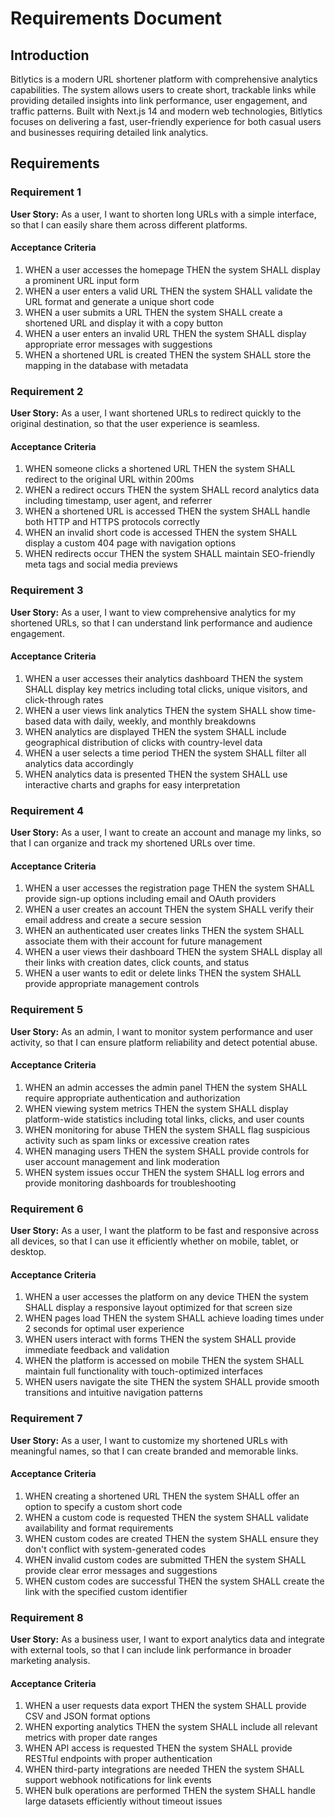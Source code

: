 # Requirements Document

## Introduction

Bitlytics is a modern URL shortener platform with comprehensive analytics capabilities. The system allows users to create short, trackable links while providing detailed insights into link performance, user engagement, and traffic patterns. Built with Next.js 14 and modern web technologies, Bitlytics focuses on delivering a fast, user-friendly experience for both casual users and businesses requiring detailed link analytics.

## Requirements

### Requirement 1

**User Story:** As a user, I want to shorten long URLs with a simple interface, so that I can easily share them across different platforms.

#### Acceptance Criteria

1. WHEN a user accesses the homepage THEN the system SHALL display a prominent URL input form
2. WHEN a user enters a valid URL THEN the system SHALL validate the URL format and generate a unique short code
3. WHEN a user submits a URL THEN the system SHALL create a shortened URL and display it with a copy button
4. WHEN a user enters an invalid URL THEN the system SHALL display appropriate error messages with suggestions
5. WHEN a shortened URL is created THEN the system SHALL store the mapping in the database with metadata

### Requirement 2

**User Story:** As a user, I want shortened URLs to redirect quickly to the original destination, so that the user experience is seamless.

#### Acceptance Criteria

1. WHEN someone clicks a shortened URL THEN the system SHALL redirect to the original URL within 200ms
2. WHEN a redirect occurs THEN the system SHALL record analytics data including timestamp, user agent, and referrer
3. WHEN a shortened URL is accessed THEN the system SHALL handle both HTTP and HTTPS protocols correctly
4. WHEN an invalid short code is accessed THEN the system SHALL display a custom 404 page with navigation options
5. WHEN redirects occur THEN the system SHALL maintain SEO-friendly meta tags and social media previews

### Requirement 3

**User Story:** As a user, I want to view comprehensive analytics for my shortened URLs, so that I can understand link performance and audience engagement.

#### Acceptance Criteria

1. WHEN a user accesses their analytics dashboard THEN the system SHALL display key metrics including total clicks, unique visitors, and click-through rates
2. WHEN a user views link analytics THEN the system SHALL show time-based data with daily, weekly, and monthly breakdowns
3. WHEN analytics are displayed THEN the system SHALL include geographical distribution of clicks with country-level data
4. WHEN a user selects a time period THEN the system SHALL filter all analytics data accordingly
5. WHEN analytics data is presented THEN the system SHALL use interactive charts and graphs for easy interpretation

### Requirement 4

**User Story:** As a user, I want to create an account and manage my links, so that I can organize and track my shortened URLs over time.

#### Acceptance Criteria

1. WHEN a user accesses the registration page THEN the system SHALL provide sign-up options including email and OAuth providers
2. WHEN a user creates an account THEN the system SHALL verify their email address and create a secure session
3. WHEN an authenticated user creates links THEN the system SHALL associate them with their account for future management
4. WHEN a user views their dashboard THEN the system SHALL display all their links with creation dates, click counts, and status
5. WHEN a user wants to edit or delete links THEN the system SHALL provide appropriate management controls

### Requirement 5

**User Story:** As an admin, I want to monitor system performance and user activity, so that I can ensure platform reliability and detect potential abuse.

#### Acceptance Criteria

1. WHEN an admin accesses the admin panel THEN the system SHALL require appropriate authentication and authorization
2. WHEN viewing system metrics THEN the system SHALL display platform-wide statistics including total links, clicks, and user counts
3. WHEN monitoring for abuse THEN the system SHALL flag suspicious activity such as spam links or excessive creation rates
4. WHEN managing users THEN the system SHALL provide controls for user account management and link moderation
5. WHEN system issues occur THEN the system SHALL log errors and provide monitoring dashboards for troubleshooting

### Requirement 6

**User Story:** As a user, I want the platform to be fast and responsive across all devices, so that I can use it efficiently whether on mobile, tablet, or desktop.

#### Acceptance Criteria

1. WHEN a user accesses the platform on any device THEN the system SHALL display a responsive layout optimized for that screen size
2. WHEN pages load THEN the system SHALL achieve loading times under 2 seconds for optimal user experience
3. WHEN users interact with forms THEN the system SHALL provide immediate feedback and validation
4. WHEN the platform is accessed on mobile THEN the system SHALL maintain full functionality with touch-optimized interfaces
5. WHEN users navigate the site THEN the system SHALL provide smooth transitions and intuitive navigation patterns

### Requirement 7

**User Story:** As a user, I want to customize my shortened URLs with meaningful names, so that I can create branded and memorable links.

#### Acceptance Criteria

1. WHEN creating a shortened URL THEN the system SHALL offer an option to specify a custom short code
2. WHEN a custom code is requested THEN the system SHALL validate availability and format requirements
3. WHEN custom codes are created THEN the system SHALL ensure they don't conflict with system-generated codes
4. WHEN invalid custom codes are submitted THEN the system SHALL provide clear error messages and suggestions
5. WHEN custom codes are successful THEN the system SHALL create the link with the specified custom identifier

### Requirement 8

**User Story:** As a business user, I want to export analytics data and integrate with external tools, so that I can include link performance in broader marketing analysis.

#### Acceptance Criteria

1. WHEN a user requests data export THEN the system SHALL provide CSV and JSON format options
2. WHEN exporting analytics THEN the system SHALL include all relevant metrics with proper date ranges
3. WHEN API access is requested THEN the system SHALL provide RESTful endpoints with proper authentication
4. WHEN third-party integrations are needed THEN the system SHALL support webhook notifications for link events
5. WHEN bulk operations are performed THEN the system SHALL handle large datasets efficiently without timeout issues
